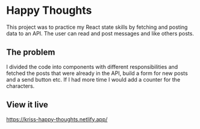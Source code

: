 # Happy Thoughts

This project was to practice my React state skills by fetching and posting data to an API. The user can read and post messages and like others posts.
## The problem

I divided the code into components with different responsibilities and fetched the posts that were already in the API, build a form for new posts and a send button etc. 
If I had more time I would add a counter for the characters. 

## View it live

https://kriss-happy-thoughts.netlify.app/
